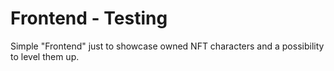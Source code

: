 # Frontend - Testing

Simple "Frontend" just to showcase owned NFT characters and a possibility to level them up.

